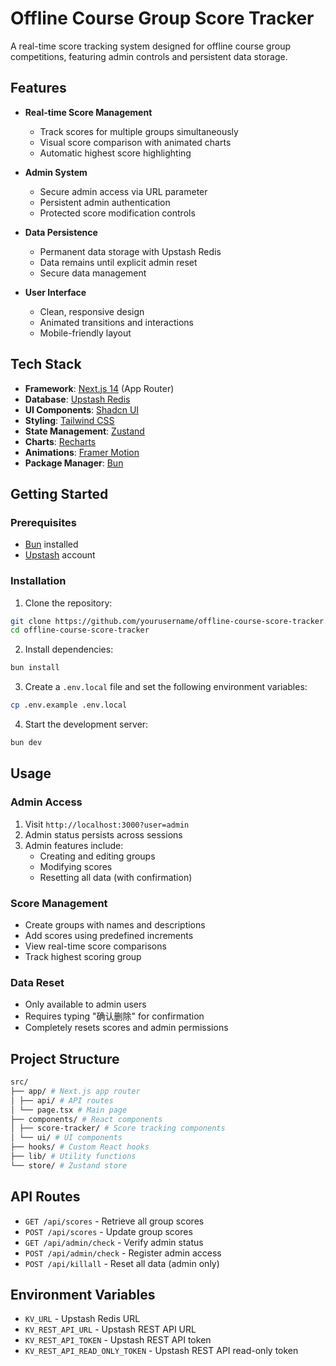 # Offline Course Group Score Tracker

A real-time score tracking system designed for offline course group competitions, featuring admin controls and persistent data storage.

## Features

- **Real-time Score Management**

  - Track scores for multiple groups simultaneously
  - Visual score comparison with animated charts
  - Automatic highest score highlighting

- **Admin System**

  - Secure admin access via URL parameter
  - Persistent admin authentication
  - Protected score modification controls

- **Data Persistence**

  - Permanent data storage with Upstash Redis
  - Data remains until explicit admin reset
  - Secure data management

- **User Interface**
  - Clean, responsive design
  - Animated transitions and interactions
  - Mobile-friendly layout

## Tech Stack

- **Framework**: [Next.js 14](https://nextjs.org/) (App Router)
- **Database**: [Upstash Redis](https://upstash.com/)
- **UI Components**: [Shadcn UI](https://ui.shadcn.com/)
- **Styling**: [Tailwind CSS](https://tailwindcss.com/)
- **State Management**: [Zustand](https://zustand-demo.pmnd.rs/)
- **Charts**: [Recharts](https://recharts.org/)
- **Animations**: [Framer Motion](https://www.framer.com/motion/)
- **Package Manager**: [Bun](https://bun.sh/)

## Getting Started

### Prerequisites

- [Bun](https://bun.sh/) installed
- [Upstash](https://upstash.com/) account

### Installation

1. Clone the repository:

```bash
git clone https://github.com/yourusername/offline-course-score-tracker.git
cd offline-course-score-tracker
```

2. Install dependencies:

```bash
bun install
```

3. Create a `.env.local` file and set the following environment variables:

```bash
cp .env.example .env.local
```

4. Start the development server:

```bash
bun dev
```

## Usage

### Admin Access

1. Visit `http://localhost:3000?user=admin`
2. Admin status persists across sessions
3. Admin features include:
   - Creating and editing groups
   - Modifying scores
   - Resetting all data (with confirmation)

### Score Management

- Create groups with names and descriptions
- Add scores using predefined increments
- View real-time score comparisons
- Track highest scoring group

### Data Reset

- Only available to admin users
- Requires typing "确认删除" for confirmation
- Completely resets scores and admin permissions

## Project Structure

```bash
src/
├── app/ # Next.js app router
│ ├── api/ # API routes
│ └── page.tsx # Main page
├── components/ # React components
│ ├── score-tracker/ # Score tracking components
│ └── ui/ # UI components
├── hooks/ # Custom React hooks
├── lib/ # Utility functions
└── store/ # Zustand store
```

## API Routes

- `GET /api/scores` - Retrieve all group scores
- `POST /api/scores` - Update group scores
- `GET /api/admin/check` - Verify admin status
- `POST /api/admin/check` - Register admin access
- `POST /api/killall` - Reset all data (admin only)

## Environment Variables

- `KV_URL` - Upstash Redis URL
- `KV_REST_API_URL` - Upstash REST API URL
- `KV_REST_API_TOKEN` - Upstash REST API token
- `KV_REST_API_READ_ONLY_TOKEN` - Upstash REST API read-only token
